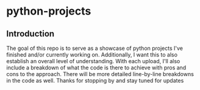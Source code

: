 # python-projects

## Introduction

The goal of this repo is to serve as a showcase of python projects I've finished and/or currently working on. Additionally, I want this to also establish an overall level of understanding. With each upload, I'll also include a breakdown of what the code is there to achieve with pros and cons to the approach. There will be more detailed line-by-line breakdowns in the code as well. Thanks for stopping by and stay tuned for updates
